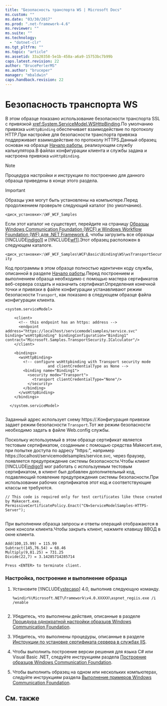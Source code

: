 ```yaml
---
title: "Безопасность транспорта WS | Microsoft Docs"
ms.custom: ""
ms.date: "03/30/2017"
ms.prod: ".net-framework-4.6"
ms.reviewer: ""
ms.suite: ""
ms.technology: 
  - "dotnet-clr"
ms.tgt_pltfrm: ""
ms.topic: "article"
ms.assetid: 33a20358-5e1b-458a-a6a9-15753bc7b99b
caps.latest.revision: 22
author: "BrucePerlerMS"
ms.author: "bruceper"
manager: "mbaldwin"
caps.handback.revision: 22
---
```

# Безопасность транспорта WS
В этом образце показано использование безопасности транспорта SSL с привязкой <xref:System.ServiceModel.WSHttpBinding>.По умолчанию привязка `wsHttpBinding` обеспечивает взаимодействие по протоколу HTTP.При настройке для безопасности транспорта привязка поддерживает взаимодействие по протоколу HTTPS.Данный образец основан на образце [Начало работы](../../../../docs/framework/wcf/samples/getting-started-sample.md), реализующем службу калькулятора.В файлах конфигурации клиента и службы задана и настроена привязка `wsHttpBinding`.  
  
> [!NOTE]
>  Процедура настройки и инструкции по построению для данного образца приведены в конце этого раздела.  
  
> [!IMPORTANT]
>  Образцы уже могут быть установлены на компьютере.Перед продолжением проверьте следующий каталог \(по умолчанию\).  
>   
>  `<диск_установки>:\WF_WCF_Samples`  
>   
>  Если этот каталог не существует, перейдите на страницу [Образцы Windows Communication Foundation \(WCF\) и Windows Workflow Foundation \(WF\) для .NET Framework 4](http://go.microsoft.com/fwlink/?LinkId=150780), чтобы загрузить все образцы [!INCLUDE[indigo1](../../../../includes/indigo1-md.md)] и [!INCLUDE[wf1](../../../../includes/wf1-md.md)].Этот образец расположен в следующем каталоге.  
>   
>  `<диск_установки>:\WF_WCF_Samples\WCF\Basic\Binding\WS\wsTransportSecurity`  
  
 Код программы в этом образце полностью идентичен коду службы, описанной в разделе [Начало работы](../../../../docs/framework/wcf/samples/getting-started-sample.md).Перед построением и выполнением образца необходимо с помощью мастера сертификатов веб\-сервера создать и назначить сертификат.Определения конечной точки и привязки в файле конфигурации устанавливают режим безопасности `Transport`, как показано в следующем образце файла конфигурации клиента.  
  
```  
<system.serviceModel>  
  
    <client>  
      <!-- this endpoint has an https: address -->  
      <endpoint address="https://localhost/servicemodelsamples/service.svc" binding="wsHttpBinding" bindingConfiguration="Binding1" contract="Microsoft.Samples.TransportSecurity.ICalculator"/>  
    </client>  
  
    <bindings>  
      <wsHttpBinding>  
        <!-- configure wsHttpbinding with Transport security mode  
                   and clientCredentialType as None -->  
        <binding name="Binding1">  
          <security mode="Transport">  
            <transport clientCredentialType="None"/>  
          </security>  
        </binding>  
      </wsHttpBinding>  
    </bindings>  
  
  </system.serviceModel>  
  
```  
  
 Заданный адрес использует схему https:\/\/.Конфигурация привязки задает режим безопасности `Transport`.Тот же режим безопасности необходимо задать в файле Web.config службы.  
  
 Поскольку используемый в этом образце сертификат является тестовым сертификатом, созданным с помощью средства Makecert.exe, при попытке доступа по адресу "https:", например https:\/\/localhost\/servicemodelsamples\/service.svc, через браузер, появляется предупреждение системы безопасности.Чтобы клиент [!INCLUDE[indigo1](../../../../includes/indigo1-md.md)] мог работать с используемым тестовым сертификатом, в клиент был добавлен дополнительный код, подавляющий появление предупреждения системы безопасности.При использовании рабочих сертификатов этот код и соответствующие классы не требуются.  
  
```  
// This code is required only for test certificates like those created by Makecert.exe.  
PermissiveCertificatePolicy.Enact("CN=ServiceModelSamples-HTTPS-Server");  
  
```  
  
 При выполнении образца запросы и ответы операций отображаются в окне консоли клиента.Чтобы закрыть клиент, нажмите клавишу ВВОД в окне клиента.  
  
```  
Add(100,15.99) = 115.99  
Subtract(145,76.54) = 68.46  
Multiply(9,81.25) = 731.25  
Divide(22,7) = 3.14285714285714  
  
Press <ENTER> to terminate client.  
```  
  
### Настройка, построение и выполнение образца  
  
1.  Установите [!INCLUDE[vstecasp](../../../../includes/vstecasp-md.md)] 4.0, выполнив следующую команду.  
  
    ```  
    %windir%\Microsoft.NET\Framework\v4.0.XXXXX\aspnet_regiis.exe /i /enable  
  
    ```  
  
2.  Убедитесь, что выполнены действия, описанные в разделе [Процедура однократной настройки образцов Windows Communication Foundation](../../../../docs/framework/wcf/samples/one-time-setup-procedure-for-the-wcf-samples.md).  
  
3.  Убедитесь, что выполнены процедуры, описанные в разделе [Инструкции по установке сертификата сервера в службах IIS](../../../../docs/framework/wcf/samples/iis-server-certificate-installation-instructions.md).  
  
4.  Чтобы выполнить построение версии решения для языка C\# или Visual Basic .NET, следуйте инструкциям раздела [Построение образцов Windows Communication Foundation](../../../../docs/framework/wcf/samples/building-the-samples.md).  
  
5.  Чтобы выполнить образец на одном или нескольких компьютерах, следуйте инструкциям раздела [Выполнение примеров Windows Communication Foundation](../../../../docs/framework/wcf/samples/running-the-samples.md).  
  
## См. также